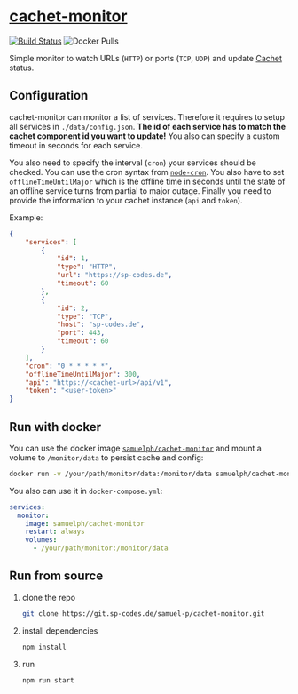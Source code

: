 # [cachet-monitor](https://git.sp-codes.de/samuel-p/cachet-monitor)

[![Build Status](https://ci.sp-codes.de/api/badges/samuel-p/cachet-monitor/status.svg)](https://ci.sp-codes.de/samuel-p/cachet-monitor) ![Docker Pulls](https://img.shields.io/docker/pulls/samuelph/cachet-monitor)

Simple monitor to watch URLs (`HTTP`) or ports (`TCP`, `UDP`) and update [Cachet](https://cachethq.io/) status.

## Configuration

cachet-monitor can monitor a list of services. Therefore it requires to setup all services in `./data/config.json`. __The id of each service has to match the cachet component id you want to update!__ You also can specify a custom timeout in seconds for each service.

You also need to specify the interval (`cron`) your services should be checked. You can use the cron syntax from [`node-cron`](https://www.npmjs.com/package/node-cron). You also have to set `offlineTimeUntilMajor` which is the offline time in seconds until the state of an offline service turns from partial to major outage. Finally you need to provide the information to your cachet instance (`api` and `token`).

Example:

```json
{
	"services": [
		{
			"id": 1,
			"type": "HTTP",
			"url": "https://sp-codes.de",
			"timeout": 60
		},
		{
			"id": 2,
			"type": "TCP",
			"host": "sp-codes.de",
			"port": 443,
			"timeout": 60
		}
	],
	"cron": "0 * * * * *",
	"offlineTimeUntilMajor": 300,
	"api": "https://<cachet-url>/api/v1",
	"token": "<user-token>"
}
```

## Run with docker

You can use the docker image [`samuelph/cachet-monitor`](https://hub.docker.com/r/samuelph/cachet-monitor) and mount a volume to `/monitor/data` to persist cache and config:

```bash
docker run -v /your/path/monitor/data:/monitor/data samuelph/cachet-monitor
```

You also can use it in `docker-compose.yml`:

```yaml
services:
  monitor:
    image: samuelph/cachet-monitor
    restart: always
    volumes:
      - /your/path/monitor:/monitor/data
```

## Run from source

1. clone the repo

   ```bash
   git clone https://git.sp-codes.de/samuel-p/cachet-monitor.git
   ```

2. install dependencies

   ```bash
   npm install
   ```

3. run

   ```bash
   npm run start
   ```